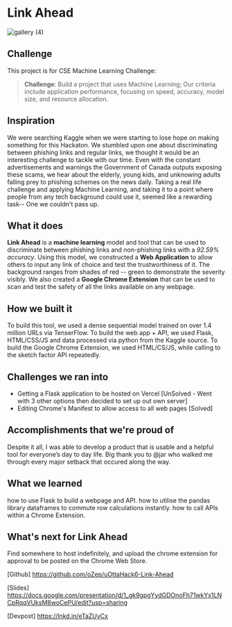 # Link Ahead
![gallery (4)](https://github.com/oZep/uOttaHack6-Link-Ahead/assets/97713154/994e8e9b-8e0d-49a2-8b72-09b6865e0dc4)


## Challenge
This project is for CSE Machine Learning Challenge:

> **Challenge**: Build a project that uses Machine Learning; Our criteria include application performance, focusing on speed, accuracy, model size, and resource allocation.

## Inspiration
We were searching Kaggle when we were starting to lose hope on making something for this Hackaton. We stumbled upon one about discriminating between phishing links and regular links, we thought it would be an interesting challenge to tackle with our time. Even with the constant advertisements and warnings the Government of Canada outputs exposing these scams, we hear about the elderly, young kids, and unknowing adults falling prey to phishing schemes on the news daily. Taking a real life challenge and applying Machine Learning, and taking it to a point where people from any tech background could use it, seemed like a rewarding task-- One we couldn't pass up.

## What it does
**Link Ahead** is a **machine learning** model and tool that can be used to discriminate between phishing links and non-phishing links with a *92.59% accuracy*. Using this model, we constructed a **Web Application** to allow others to input any link of choice and test the trustworthiness of it. The background ranges from shades of red -- green to demonstrate the severity visibly. We also created a **Google Chrome Extension** that can be used to scan and test the safety of all the links available on any webpage.

## How we built it
To build this tool, we used a dense sequential model trained on over 1.4 million URLs via TenserFlow. To build the web app + API, we used Flask, HTML/CSS/JS and data processed via python from the Kaggle source. To build the Google Chrome Extension, we used HTML/CS/JS, while calling to the sketch factor API repeatedly.

## Challenges we ran into
- Getting a Flask application to be hosted on Vercel [UnSolved - Went with 3 other options then decided to set up out own server]
- Editing Chrome's Manifest to allow access to all web pages [Solved]

## Accomplishments that we're proud of
Despite it all, I was able to develop a product that is usable and a helpful tool for everyone’s day to day life. Big thank you to @jar who walked me through every major setback that occured along the way. 

## What we learned
how to use Flask to build a webpage and API. 
how to utilise the pandas library dataframes to commute row calculations instantly. 
how to call APIs within a Chrome Extension.

## What's next for Link Ahead
Find somewhere to host indefinitely, and upload the chrome extension for approval to be posted on the Chrome Web Store. 
  
[Github] https://github.com/oZep/uOttaHack6-Link-Ahead

[Slides] https://docs.google.com/presentation/d/1_gk9gpgYydGDOnoFh71wkYx1LNCpRqqVUksM8woCePU/edit?usp=sharing

[Devpost] https://lnkd.in/eTaZUyCx
